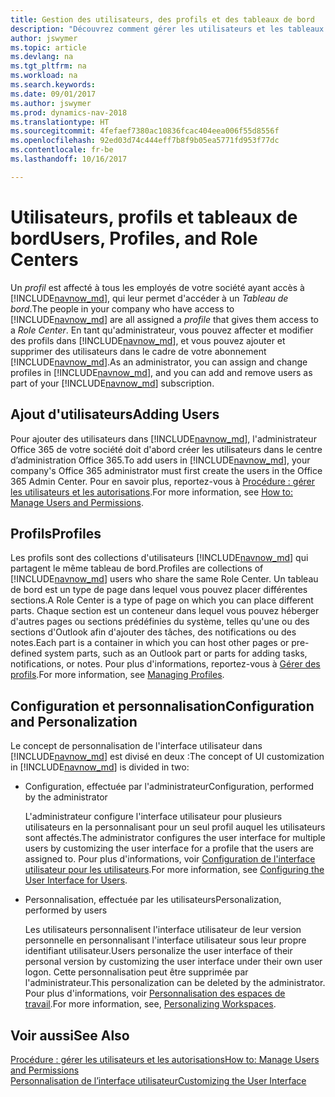 ```yaml
---
title: Gestion des utilisateurs, des profils et des tableaux de bord
description: "Découvrez comment gérer les utilisateurs et les tableaux de bord."
author: jswymer
ms.topic: article
ms.devlang: na
ms.tgt_pltfrm: na
ms.workload: na
ms.search.keywords: 
ms.date: 09/01/2017
ms.author: jswymer
ms.prod: dynamics-nav-2018
ms.translationtype: HT
ms.sourcegitcommit: 4fefaef7380ac10836fcac404eea006f55d8556f
ms.openlocfilehash: 92ed03d74c444eff7b8f9b05ea5771fd953f77dc
ms.contentlocale: fr-be
ms.lasthandoff: 10/16/2017

---
```

# <a name="users-profiles-and-role-centers"></a><span data-ttu-id="5101d-103">Utilisateurs, profils et tableaux de bord</span><span class="sxs-lookup"><span data-stu-id="5101d-103">Users, Profiles, and Role Centers</span></span>
<span data-ttu-id="5101d-104">Un *profil* est affecté à tous les employés de votre société ayant accès à [!INCLUDE[navnow_md](includes/navnow_md.md)], qui leur permet d'accéder à un *Tableau de bord*.</span><span class="sxs-lookup"><span data-stu-id="5101d-104">The people in your company who have access to [!INCLUDE[navnow_md](includes/navnow_md.md)] are all assigned a *profile* that gives them access to a *Role Center*.</span></span> <span data-ttu-id="5101d-105">En tant qu'administrateur, vous pouvez affecter et modifier des profils dans [!INCLUDE[navnow_md](includes/navnow_md.md)], et vous pouvez ajouter et supprimer des utilisateurs dans le cadre de votre abonnement [!INCLUDE[navnow_md](includes/navnow_md.md)].</span><span class="sxs-lookup"><span data-stu-id="5101d-105">As an administrator, you can assign and change profiles in [!INCLUDE[navnow_md](includes/navnow_md.md)], and you can add and remove users as part of your [!INCLUDE[navnow_md](includes/navnow_md.md)] subscription.</span></span>  

## <a name="adding-users"></a><span data-ttu-id="5101d-106">Ajout d'utilisateurs</span><span class="sxs-lookup"><span data-stu-id="5101d-106">Adding Users</span></span>
<span data-ttu-id="5101d-107">Pour ajouter des utilisateurs dans [!INCLUDE[navnow_md](includes/navnow_md.md)], l'administrateur Office 365 de votre société doit d'abord créer les utilisateurs dans le centre d’administration Office 365.</span><span class="sxs-lookup"><span data-stu-id="5101d-107">To add users in [!INCLUDE[navnow_md](includes/navnow_md.md)], your company's Office 365 administrator must first create the users in the Office 365 Admin Center.</span></span> <span data-ttu-id="5101d-108">Pour en savoir plus, reportez-vous à [Procédure : gérer les utilisateurs et les autorisations](ui-how-users-permissions.md).</span><span class="sxs-lookup"><span data-stu-id="5101d-108">For more information, see [How to: Manage Users and Permissions](ui-how-users-permissions.md).</span></span>  

## <a name="profiles"></a><span data-ttu-id="5101d-109">Profils</span><span class="sxs-lookup"><span data-stu-id="5101d-109">Profiles</span></span>
<span data-ttu-id="5101d-110">Les profils sont des collections d'utilisateurs [!INCLUDE[navnow_md](includes/navnow_md.md)] qui partagent le même tableau de bord.</span><span class="sxs-lookup"><span data-stu-id="5101d-110">Profiles are collections of [!INCLUDE[navnow_md](includes/navnow_md.md)] users who share the same Role Center.</span></span> <span data-ttu-id="5101d-111">Un tableau de bord est un type de page dans lequel vous pouvez placer différentes sections.</span><span class="sxs-lookup"><span data-stu-id="5101d-111">A Role Center is a type of page on which you can place different parts.</span></span> <span data-ttu-id="5101d-112">Chaque section est un conteneur dans lequel vous pouvez héberger d'autres pages ou sections prédéfinies du système, telles qu'une ou des sections d'Outlook afin d'ajouter des tâches, des notifications ou des notes.</span><span class="sxs-lookup"><span data-stu-id="5101d-112">Each part is a container in which you can host other pages or pre-defined system parts, such as an Outlook part or parts for adding tasks, notifications, or notes.</span></span> <span data-ttu-id="5101d-113">Pour plus d'informations, reportez-vous à [Gérer des profils](admin-profiles.md).</span><span class="sxs-lookup"><span data-stu-id="5101d-113">For more information, see [Managing Profiles](admin-profiles.md).</span></span>

## <a name="configuration-and-personalization"></a><span data-ttu-id="5101d-114">Configuration et personnalisation</span><span class="sxs-lookup"><span data-stu-id="5101d-114">Configuration and Personalization</span></span>
<span data-ttu-id="5101d-115">Le concept de personnalisation de l'interface utilisateur dans [!INCLUDE[navnow_md](includes/navnow_md.md)] est divisé en deux :</span><span class="sxs-lookup"><span data-stu-id="5101d-115">The concept of UI customization in [!INCLUDE[navnow_md](includes/navnow_md.md)] is divided in two:</span></span>  

-   <span data-ttu-id="5101d-116">Configuration, effectuée par l'administrateur</span><span class="sxs-lookup"><span data-stu-id="5101d-116">Configuration, performed by the administrator</span></span>  

    <span data-ttu-id="5101d-117">L'administrateur configure l'interface utilisateur pour plusieurs utilisateurs en la personnalisant pour un seul profil auquel les utilisateurs sont affectés.</span><span class="sxs-lookup"><span data-stu-id="5101d-117">The administrator configures the user interface for multiple users by customizing the user interface for a profile that the users are assigned to.</span></span> <span data-ttu-id="5101d-118">Pour plus d'informations, voir [Configuration de l'interface utilisateur pour les utilisateurs](admin-configure-user-interface.md).</span><span class="sxs-lookup"><span data-stu-id="5101d-118">For more information, see [Configuring the User Interface for Users](admin-configure-user-interface.md).</span></span> 

-   <span data-ttu-id="5101d-119">Personnalisation, effectuée par les utilisateurs</span><span class="sxs-lookup"><span data-stu-id="5101d-119">Personalization, performed by users</span></span>  

    <span data-ttu-id="5101d-120">Les utilisateurs personnalisent l'interface utilisateur de leur version personnelle en personnalisant l'interface utilisateur sous leur propre identifiant utilisateur.</span><span class="sxs-lookup"><span data-stu-id="5101d-120">Users personalize the user interface of their personal version by customizing the user interface under their own user logon.</span></span> <span data-ttu-id="5101d-121">Cette personnalisation peut être supprimée par l'administrateur.</span><span class="sxs-lookup"><span data-stu-id="5101d-121">This personalization can be deleted by the administrator.</span></span> <span data-ttu-id="5101d-122">Pour plus d'informations, voir [Personnalisation des espaces de travail](ui-personalization-overview.md).</span><span class="sxs-lookup"><span data-stu-id="5101d-122">For more information, see, [Personalizing Workspaces](ui-personalization-overview.md).</span></span> 

## <a name="see-also"></a><span data-ttu-id="5101d-123">Voir aussi</span><span class="sxs-lookup"><span data-stu-id="5101d-123">See Also</span></span>  
[<span data-ttu-id="5101d-124">Procédure : gérer les utilisateurs et les autorisations</span><span class="sxs-lookup"><span data-stu-id="5101d-124">How to: Manage Users and Permissions</span></span>](ui-how-users-permissions.md)  
[<span data-ttu-id="5101d-125">Personnalisation de l’interface utilisateur</span><span class="sxs-lookup"><span data-stu-id="5101d-125">Customizing the User Interface</span></span>](ui-customizing-overview.md)   
<!-- [Security Overview](../Security%20Overview.md)-->

